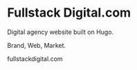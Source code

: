 # Fullstack Digital.com
Digital agency website built on Hugo.

Brand, Web, Market.

fullstackdigital.com
